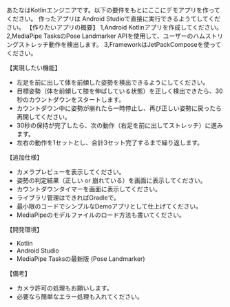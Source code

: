 あたなはKotlinエンジニアです。以下の要件をもとにここにデモアプリを作ってください。
作ったアプリは Android Studioで直接に実行できるようてしてください。
【作りたいアプリの概要】
1,Android Kotlinアプリを作成してください。
2,MediaPipe TasksのPose Landmarker APIを使用して、ユーザーのハムストリングストレッチ動作を検出します。
3,FrameworkはJetPackComposeを使ってください。

【実現したい機能】
- 左足を前に出して体を前傾した姿勢を検出できるようにしてください。
- 目標姿勢（体を前傾して膝を伸ばしている状態）を正しく検出できたら、30秒のカウントダウンをスタートします。
- カウントダウン中に姿勢が崩れたら一時停止し、再び正しい姿勢に戻ったら再開してください。
- 30秒の保持が完了したら、次の動作（右足を前に出してストレッチ）に進みます。
- 左右の動作を1セットとし、合計3セット完了するまで繰り返します。

【追加仕様】
- カメラプレビューを表示してください。
- 姿勢の判定結果（正しい or 崩れている）を画面に表示してください。
- カウントダウンタイマーを画面に表示してください。
- ライブラリ管理はできればGradleで。
- 最小限のコードでシンプルなDemoアプリとして仕上げてください。
- MediaPipeのモデルファイルのロード方法も書いてください。

【開発環境】
- Kotlin
- Android Studio
- MediaPipe Tasksの最新版 (Pose Landmarker)

【備考】
- カメラ許可の処理もお願いします。
- 必要なら簡単なエラー処理も入れてください。
